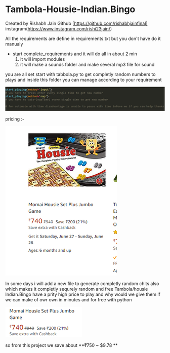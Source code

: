 # Tambola-Housie-Indian.Bingo
Created by Rishabh Jain Github [https://github.com/rishabhjainfinal] instagram(https://www.instagram.com/rishi23jain/)

All the requirements are define in requirements.txt
but you don't have do it manualy
 - start complete_requirements and it will do all in about 2 min
    1. it will import modules
    2. it will make a sounds folder and make several mp3 file for sound 

you are all set start with tabbola.py to get completly random numbers to plays and inside this folder you can manage according to your requirement

<p align="center">
  <img src=https://github.com/rishabhjainfinal/Tambola-Housie-Indian.Bingo/blob/master/info.png >
</p>

pricing :-
<p align="left">
  <img src=https://github.com/rishabhjainfinal/Tambola-Housie-Indian.Bingo/blob/master/Screenshot%20(42).png >
</p>

In some days i will add a new file to generate completly random chits also which makes it completly sequrely random and free
Tambola/housie Indian.Bingo have a prity high price to play and why would we give them if we can make of owr own in minutes and for free with python

<p align="left">
  <img src=https://github.com/rishabhjainfinal/Tambola-Housie-Indian.Bingo/blob/master/cost.png >
</p>

so from this project we save about **₹750 ~ $9.78 **
